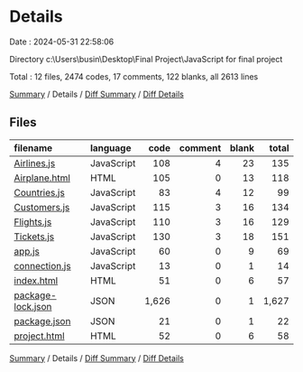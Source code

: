 # Details

Date : 2024-05-31 22:58:06

Directory c:\\Users\\busin\\Desktop\\Final Project\\JavaScript for final project

Total : 12 files,  2474 codes, 17 comments, 122 blanks, all 2613 lines

[Summary](results.md) / Details / [Diff Summary](diff.md) / [Diff Details](diff-details.md)

## Files
| filename | language | code | comment | blank | total |
| :--- | :--- | ---: | ---: | ---: | ---: |
| [Airlines.js](/Airlines.js) | JavaScript | 108 | 4 | 23 | 135 |
| [Airplane.html](/Airplane.html) | HTML | 105 | 0 | 13 | 118 |
| [Countries.js](/Countries.js) | JavaScript | 83 | 4 | 12 | 99 |
| [Customers.js](/Customers.js) | JavaScript | 115 | 3 | 16 | 134 |
| [Flights.js](/Flights.js) | JavaScript | 110 | 3 | 16 | 129 |
| [Tickets.js](/Tickets.js) | JavaScript | 130 | 3 | 18 | 151 |
| [app.js](/app.js) | JavaScript | 60 | 0 | 9 | 69 |
| [connection.js](/connection.js) | JavaScript | 13 | 0 | 1 | 14 |
| [index.html](/index.html) | HTML | 51 | 0 | 6 | 57 |
| [package-lock.json](/package-lock.json) | JSON | 1,626 | 0 | 1 | 1,627 |
| [package.json](/package.json) | JSON | 21 | 0 | 1 | 22 |
| [project.html](/project.html) | HTML | 52 | 0 | 6 | 58 |

[Summary](results.md) / Details / [Diff Summary](diff.md) / [Diff Details](diff-details.md)